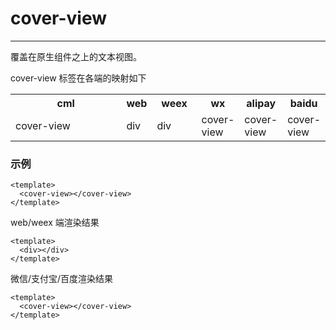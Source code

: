 # cover-view

---

覆盖在原生组件之上的文本视图。

cover-view 标签在各端的映射如下

<table>
  <tr>
    <th width="200px">cml</th>
    <th>web</th>
    <th width="60px">weex</th>
    <th>wx</th>
    <th>alipay</th>
    <th>baidu</th>
  </tr>
  <tr>
    <td>cover-view</td>
    <td>div</td>
    <td>div</td>
    <td>cover-view</td>
    <td>cover-view</td>
    <td>cover-view</td>
  </tr>
</table>

### 示例

```vue
<template>
  <cover-view></cover-view>
</template>
```

web/weex 端渲染结果

```vue
<template>
  <div></div>
</template>
```

微信/支付宝/百度渲染结果

```vue
<template>
  <cover-view></cover-view>
</template>
```
